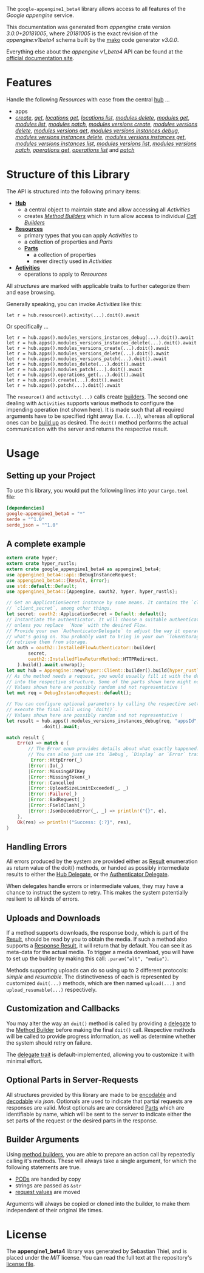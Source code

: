 <!---
DO NOT EDIT !
This file was generated automatically from 'src/mako/api/README.md.mako'
DO NOT EDIT !
-->
The `google-appengine1_beta4` library allows access to all features of the *Google appengine* service.

This documentation was generated from *appengine* crate version *3.0.0+20181005*, where *20181005* is the exact revision of the *appengine:v1beta4* schema built by the [mako](http://www.makotemplates.org/) code generator *v3.0.0*.

Everything else about the *appengine* *v1_beta4* API can be found at the
[official documentation site](https://cloud.google.com/appengine/docs/admin-api/).
# Features

Handle the following *Resources* with ease from the central [hub](https://docs.rs/google-appengine1_beta4/3.0.0+20181005/google_appengine1_beta4/Appengine) ... 

* apps
 * [*create*](https://docs.rs/google-appengine1_beta4/3.0.0+20181005/google_appengine1_beta4/api::AppCreateCall), [*get*](https://docs.rs/google-appengine1_beta4/3.0.0+20181005/google_appengine1_beta4/api::AppGetCall), [*locations get*](https://docs.rs/google-appengine1_beta4/3.0.0+20181005/google_appengine1_beta4/api::AppLocationGetCall), [*locations list*](https://docs.rs/google-appengine1_beta4/3.0.0+20181005/google_appengine1_beta4/api::AppLocationListCall), [*modules delete*](https://docs.rs/google-appengine1_beta4/3.0.0+20181005/google_appengine1_beta4/api::AppModuleDeleteCall), [*modules get*](https://docs.rs/google-appengine1_beta4/3.0.0+20181005/google_appengine1_beta4/api::AppModuleGetCall), [*modules list*](https://docs.rs/google-appengine1_beta4/3.0.0+20181005/google_appengine1_beta4/api::AppModuleListCall), [*modules patch*](https://docs.rs/google-appengine1_beta4/3.0.0+20181005/google_appengine1_beta4/api::AppModulePatchCall), [*modules versions create*](https://docs.rs/google-appengine1_beta4/3.0.0+20181005/google_appengine1_beta4/api::AppModuleVersionCreateCall), [*modules versions delete*](https://docs.rs/google-appengine1_beta4/3.0.0+20181005/google_appengine1_beta4/api::AppModuleVersionDeleteCall), [*modules versions get*](https://docs.rs/google-appengine1_beta4/3.0.0+20181005/google_appengine1_beta4/api::AppModuleVersionGetCall), [*modules versions instances debug*](https://docs.rs/google-appengine1_beta4/3.0.0+20181005/google_appengine1_beta4/api::AppModuleVersionInstanceDebugCall), [*modules versions instances delete*](https://docs.rs/google-appengine1_beta4/3.0.0+20181005/google_appengine1_beta4/api::AppModuleVersionInstanceDeleteCall), [*modules versions instances get*](https://docs.rs/google-appengine1_beta4/3.0.0+20181005/google_appengine1_beta4/api::AppModuleVersionInstanceGetCall), [*modules versions instances list*](https://docs.rs/google-appengine1_beta4/3.0.0+20181005/google_appengine1_beta4/api::AppModuleVersionInstanceListCall), [*modules versions list*](https://docs.rs/google-appengine1_beta4/3.0.0+20181005/google_appengine1_beta4/api::AppModuleVersionListCall), [*modules versions patch*](https://docs.rs/google-appengine1_beta4/3.0.0+20181005/google_appengine1_beta4/api::AppModuleVersionPatchCall), [*operations get*](https://docs.rs/google-appengine1_beta4/3.0.0+20181005/google_appengine1_beta4/api::AppOperationGetCall), [*operations list*](https://docs.rs/google-appengine1_beta4/3.0.0+20181005/google_appengine1_beta4/api::AppOperationListCall) and [*patch*](https://docs.rs/google-appengine1_beta4/3.0.0+20181005/google_appengine1_beta4/api::AppPatchCall)




# Structure of this Library

The API is structured into the following primary items:

* **[Hub](https://docs.rs/google-appengine1_beta4/3.0.0+20181005/google_appengine1_beta4/Appengine)**
    * a central object to maintain state and allow accessing all *Activities*
    * creates [*Method Builders*](https://docs.rs/google-appengine1_beta4/3.0.0+20181005/google_appengine1_beta4/client::MethodsBuilder) which in turn
      allow access to individual [*Call Builders*](https://docs.rs/google-appengine1_beta4/3.0.0+20181005/google_appengine1_beta4/client::CallBuilder)
* **[Resources](https://docs.rs/google-appengine1_beta4/3.0.0+20181005/google_appengine1_beta4/client::Resource)**
    * primary types that you can apply *Activities* to
    * a collection of properties and *Parts*
    * **[Parts](https://docs.rs/google-appengine1_beta4/3.0.0+20181005/google_appengine1_beta4/client::Part)**
        * a collection of properties
        * never directly used in *Activities*
* **[Activities](https://docs.rs/google-appengine1_beta4/3.0.0+20181005/google_appengine1_beta4/client::CallBuilder)**
    * operations to apply to *Resources*

All *structures* are marked with applicable traits to further categorize them and ease browsing.

Generally speaking, you can invoke *Activities* like this:

```Rust,ignore
let r = hub.resource().activity(...).doit().await
```

Or specifically ...

```ignore
let r = hub.apps().modules_versions_instances_debug(...).doit().await
let r = hub.apps().modules_versions_instances_delete(...).doit().await
let r = hub.apps().modules_versions_create(...).doit().await
let r = hub.apps().modules_versions_delete(...).doit().await
let r = hub.apps().modules_versions_patch(...).doit().await
let r = hub.apps().modules_delete(...).doit().await
let r = hub.apps().modules_patch(...).doit().await
let r = hub.apps().operations_get(...).doit().await
let r = hub.apps().create(...).doit().await
let r = hub.apps().patch(...).doit().await
```

The `resource()` and `activity(...)` calls create [builders][builder-pattern]. The second one dealing with `Activities` 
supports various methods to configure the impending operation (not shown here). It is made such that all required arguments have to be 
specified right away (i.e. `(...)`), whereas all optional ones can be [build up][builder-pattern] as desired.
The `doit()` method performs the actual communication with the server and returns the respective result.

# Usage

## Setting up your Project

To use this library, you would put the following lines into your `Cargo.toml` file:

```toml
[dependencies]
google-appengine1_beta4 = "*"
serde = "^1.0"
serde_json = "^1.0"
```

## A complete example

```Rust
extern crate hyper;
extern crate hyper_rustls;
extern crate google_appengine1_beta4 as appengine1_beta4;
use appengine1_beta4::api::DebugInstanceRequest;
use appengine1_beta4::{Result, Error};
use std::default::Default;
use appengine1_beta4::{Appengine, oauth2, hyper, hyper_rustls};

// Get an ApplicationSecret instance by some means. It contains the `client_id` and 
// `client_secret`, among other things.
let secret: oauth2::ApplicationSecret = Default::default();
// Instantiate the authenticator. It will choose a suitable authentication flow for you, 
// unless you replace  `None` with the desired Flow.
// Provide your own `AuthenticatorDelegate` to adjust the way it operates and get feedback about 
// what's going on. You probably want to bring in your own `TokenStorage` to persist tokens and
// retrieve them from storage.
let auth = oauth2::InstalledFlowAuthenticator::builder(
        secret,
        oauth2::InstalledFlowReturnMethod::HTTPRedirect,
    ).build().await.unwrap();
let mut hub = Appengine::new(hyper::Client::builder().build(hyper_rustls::HttpsConnector::with_native_roots()), auth);
// As the method needs a request, you would usually fill it with the desired information
// into the respective structure. Some of the parts shown here might not be applicable !
// Values shown here are possibly random and not representative !
let mut req = DebugInstanceRequest::default();

// You can configure optional parameters by calling the respective setters at will, and
// execute the final call using `doit()`.
// Values shown here are possibly random and not representative !
let result = hub.apps().modules_versions_instances_debug(req, "appsId", "modulesId", "versionsId", "instancesId")
             .doit().await;

match result {
    Err(e) => match e {
        // The Error enum provides details about what exactly happened.
        // You can also just use its `Debug`, `Display` or `Error` traits
         Error::HttpError(_)
        |Error::Io(_)
        |Error::MissingAPIKey
        |Error::MissingToken(_)
        |Error::Cancelled
        |Error::UploadSizeLimitExceeded(_, _)
        |Error::Failure(_)
        |Error::BadRequest(_)
        |Error::FieldClash(_)
        |Error::JsonDecodeError(_, _) => println!("{}", e),
    },
    Ok(res) => println!("Success: {:?}", res),
}

```
## Handling Errors

All errors produced by the system are provided either as [Result](https://docs.rs/google-appengine1_beta4/3.0.0+20181005/google_appengine1_beta4/client::Result) enumeration as return value of
the doit() methods, or handed as possibly intermediate results to either the 
[Hub Delegate](https://docs.rs/google-appengine1_beta4/3.0.0+20181005/google_appengine1_beta4/client::Delegate), or the [Authenticator Delegate](https://docs.rs/yup-oauth2/*/yup_oauth2/trait.AuthenticatorDelegate.html).

When delegates handle errors or intermediate values, they may have a chance to instruct the system to retry. This 
makes the system potentially resilient to all kinds of errors.

## Uploads and Downloads
If a method supports downloads, the response body, which is part of the [Result](https://docs.rs/google-appengine1_beta4/3.0.0+20181005/google_appengine1_beta4/client::Result), should be
read by you to obtain the media.
If such a method also supports a [Response Result](https://docs.rs/google-appengine1_beta4/3.0.0+20181005/google_appengine1_beta4/client::ResponseResult), it will return that by default.
You can see it as meta-data for the actual media. To trigger a media download, you will have to set up the builder by making
this call: `.param("alt", "media")`.

Methods supporting uploads can do so using up to 2 different protocols: 
*simple* and *resumable*. The distinctiveness of each is represented by customized 
`doit(...)` methods, which are then named `upload(...)` and `upload_resumable(...)` respectively.

## Customization and Callbacks

You may alter the way an `doit()` method is called by providing a [delegate](https://docs.rs/google-appengine1_beta4/3.0.0+20181005/google_appengine1_beta4/client::Delegate) to the 
[Method Builder](https://docs.rs/google-appengine1_beta4/3.0.0+20181005/google_appengine1_beta4/client::CallBuilder) before making the final `doit()` call. 
Respective methods will be called to provide progress information, as well as determine whether the system should 
retry on failure.

The [delegate trait](https://docs.rs/google-appengine1_beta4/3.0.0+20181005/google_appengine1_beta4/client::Delegate) is default-implemented, allowing you to customize it with minimal effort.

## Optional Parts in Server-Requests

All structures provided by this library are made to be [encodable](https://docs.rs/google-appengine1_beta4/3.0.0+20181005/google_appengine1_beta4/client::RequestValue) and 
[decodable](https://docs.rs/google-appengine1_beta4/3.0.0+20181005/google_appengine1_beta4/client::ResponseResult) via *json*. Optionals are used to indicate that partial requests are responses 
are valid.
Most optionals are are considered [Parts](https://docs.rs/google-appengine1_beta4/3.0.0+20181005/google_appengine1_beta4/client::Part) which are identifiable by name, which will be sent to 
the server to indicate either the set parts of the request or the desired parts in the response.

## Builder Arguments

Using [method builders](https://docs.rs/google-appengine1_beta4/3.0.0+20181005/google_appengine1_beta4/client::CallBuilder), you are able to prepare an action call by repeatedly calling it's methods.
These will always take a single argument, for which the following statements are true.

* [PODs][wiki-pod] are handed by copy
* strings are passed as `&str`
* [request values](https://docs.rs/google-appengine1_beta4/3.0.0+20181005/google_appengine1_beta4/client::RequestValue) are moved

Arguments will always be copied or cloned into the builder, to make them independent of their original life times.

[wiki-pod]: http://en.wikipedia.org/wiki/Plain_old_data_structure
[builder-pattern]: http://en.wikipedia.org/wiki/Builder_pattern
[google-go-api]: https://github.com/google/google-api-go-client

# License
The **appengine1_beta4** library was generated by Sebastian Thiel, and is placed 
under the *MIT* license.
You can read the full text at the repository's [license file][repo-license].

[repo-license]: https://github.com/Byron/google-apis-rsblob/main/LICENSE.md
